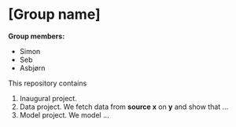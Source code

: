 # \[Group name\]

**Group members:**
- Simon
- Seb
- Asbjørn

This repository contains  
1. Inaugural project. 
2. Data project. We fetch data from **source x** on **y** and show that ...
3. Model project. We model ...
